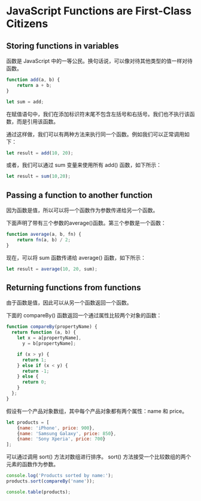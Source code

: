 # JavaScript Functions are First-Class Citizens

## Storing functions in variables

函数是 JavaScript 中的一等公民。换句话说，可以像对待其他类型的值一样对待函数。

```js
function add(a, b) {
    return a + b;
}

let sum = add;
```

在赋值语句中，我们在添加标识符末尾不包含左括号和右括号。我们也不执行该函数，而是引用该函数。

通过这样做，我们可以有两种方法来执行同一个函数。例如我们可以正常调用如下：

```js
let result = add(10, 20);
```

或者，我们可以通过 sum 变量来使用所有 add() 函数，如下所示：

```js
let result = sum(10,20);
```

## Passing a function to another function

因为函数是值，所以可以将一个函数作为参数传递给另一个函数。

下面声明了带有三个参数的average()函数。第三个参数是一个函数：

```js
function average(a, b, fn) {
    return fn(a, b) / 2;
}
```

现在，可以将 sum 函数传递给 average() 函数，如下所示：

```js
let result = average(10, 20, sum);
```

## Returning functions from functions

由于函数是值，因此可以从另一个函数返回一个函数。

下面的 compareBy() 函数返回一个通过属性比较两个对象的函数：

```js
function compareBy(propertyName) {
  return function (a, b) {
    let x = a[propertyName],
      y = b[propertyName];

    if (x > y) {
      return 1;
    } else if (x < y) {
      return -1;
    } else {
      return 0;
    }
  };
}
```

假设有一个产品对象数组，其中每个产品对象都有两个属性：name 和 price。

```js
let products = [
    {name: 'iPhone', price: 900},
    {name: 'Samsung Galaxy', price: 850},
    {name: 'Sony Xperia', price: 700}
];
```

可以通过调用 sort() 方法对数组进行排序。 sort() 方法接受一个比较数组的两个元素的函数作为参数。

```js
console.log('Products sorted by name:');
products.sort(compareBy('name'));

console.table(products);
```
